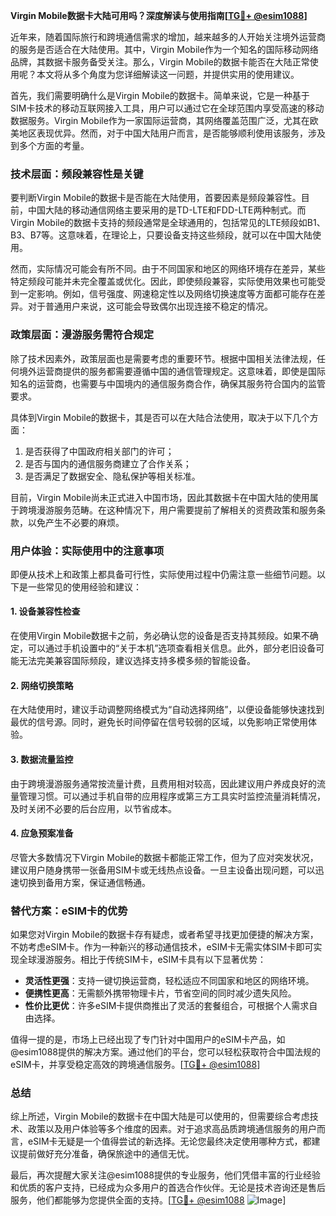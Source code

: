 **Virgin Mobile数据卡大陆可用吗？深度解读与使用指南[[TG💪+ @esim1088](https://t.me/s/esim1088)]**

近年来，随着国际旅行和跨境通信需求的增加，越来越多的人开始关注境外运营商的服务是否适合在大陆使用。其中，Virgin Mobile作为一个知名的国际移动网络品牌，其数据卡服务备受关注。那么，Virgin Mobile的数据卡能否在大陆正常使用呢？本文将从多个角度为您详细解读这一问题，并提供实用的使用建议。

首先，我们需要明确什么是Virgin Mobile的数据卡。简单来说，它是一种基于SIM卡技术的移动互联网接入工具，用户可以通过它在全球范围内享受高速的移动数据服务。Virgin Mobile作为一家国际运营商，其网络覆盖范围广泛，尤其在欧美地区表现优异。然而，对于中国大陆用户而言，是否能够顺利使用该服务，涉及到多个方面的考量。

### 技术层面：频段兼容性是关键

要判断Virgin Mobile的数据卡是否能在大陆使用，首要因素是频段兼容性。目前，中国大陆的移动通信网络主要采用的是TD-LTE和FDD-LTE两种制式。而Virgin Mobile的数据卡支持的频段通常是全球通用的，包括常见的LTE频段如B1、B3、B7等。这意味着，在理论上，只要设备支持这些频段，就可以在中国大陆使用。

然而，实际情况可能会有所不同。由于不同国家和地区的网络环境存在差异，某些特定频段可能并未完全覆盖或优化。因此，即使频段兼容，实际使用效果也可能受到一定影响。例如，信号强度、网速稳定性以及网络切换速度等方面都可能存在差异。对于普通用户来说，这可能会导致偶尔出现连接不稳定的情况。

### 政策层面：漫游服务需符合规定

除了技术因素外，政策层面也是需要考虑的重要环节。根据中国相关法律法规，任何境外运营商提供的服务都需要遵循中国的通信管理规定。这意味着，即使是国际知名的运营商，也需要与中国境内的通信服务商合作，确保其服务符合国内的监管要求。

具体到Virgin Mobile的数据卡，其是否可以在大陆合法使用，取决于以下几个方面：
1. 是否获得了中国政府相关部门的许可；
2. 是否与国内的通信服务商建立了合作关系；
3. 是否满足了数据安全、隐私保护等相关标准。

目前，Virgin Mobile尚未正式进入中国市场，因此其数据卡在中国大陆的使用属于跨境漫游服务范畴。在这种情况下，用户需要提前了解相关的资费政策和服务条款，以免产生不必要的麻烦。

### 用户体验：实际使用中的注意事项

即便从技术上和政策上都具备可行性，实际使用过程中仍需注意一些细节问题。以下是一些常见的使用经验和建议：

#### 1. 设备兼容性检查
在使用Virgin Mobile数据卡之前，务必确认您的设备是否支持其频段。如果不确定，可以通过手机设置中的“关于本机”选项查看相关信息。此外，部分老旧设备可能无法完美兼容国际频段，建议选择支持多模多频的智能设备。

#### 2. 网络切换策略
在大陆使用时，建议手动调整网络模式为“自动选择网络”，以便设备能够快速找到最优的信号源。同时，避免长时间停留在信号较弱的区域，以免影响正常使用体验。

#### 3. 数据流量监控
由于跨境漫游服务通常按流量计费，且费用相对较高，因此建议用户养成良好的流量管理习惯。可以通过手机自带的应用程序或第三方工具实时监控流量消耗情况，及时关闭不必要的后台应用，以节省成本。

#### 4. 应急预案准备
尽管大多数情况下Virgin Mobile的数据卡都能正常工作，但为了应对突发状况，建议用户随身携带一张备用SIM卡或无线热点设备。一旦主设备出现问题，可以迅速切换到备用方案，保证通信畅通。

### 替代方案：eSIM卡的优势

如果您对Virgin Mobile的数据卡存有疑虑，或者希望寻找更加便捷的解决方案，不妨考虑eSIM卡。作为一种新兴的移动通信技术，eSIM卡无需实体SIM卡即可实现全球漫游服务。相比于传统SIM卡，eSIM卡具有以下显著优势：

- **灵活性更强**：支持一键切换运营商，轻松适应不同国家和地区的网络环境。
- **便携性更高**：无需额外携带物理卡片，节省空间的同时减少遗失风险。
- **性价比更优**：许多eSIM卡提供商推出了灵活的套餐组合，可根据个人需求自由选择。

值得一提的是，市场上已经出现了专门针对中国用户的eSIM卡产品，如@esim1088提供的解决方案。通过他们的平台，您可以轻松获取符合中国法规的eSIM卡，并享受稳定高效的跨境通信服务。[[TG💪+ @esim1088](https://t.me/s/esim1088)]

### 总结

综上所述，Virgin Mobile的数据卡在中国大陆是可以使用的，但需要综合考虑技术、政策以及用户体验等多个维度的因素。对于追求高品质跨境通信服务的用户而言，eSIM卡无疑是一个值得尝试的新选择。无论您最终决定使用哪种方式，都建议提前做好充分准备，确保旅途中的通信无忧。

最后，再次提醒大家关注@esim1088提供的专业服务，他们凭借丰富的行业经验和优质的客户支持，已经成为众多用户的首选合作伙伴。无论是技术咨询还是售后服务，他们都能够为您提供全面的支持。[[TG💪+ @esim1088](https://t.me/s/esim1088) ![Image](https://i.postimg.cc/4NQfJmqS/Snipaste-2025-05-13-00-14-12.png)]